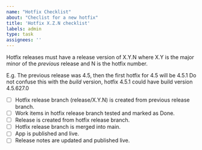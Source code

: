 ```yaml
---
name: "Hotfix Checklist"
about: "Checlist for a new hotfix"
title: 'Hotfix X.Z.N checklist'
labels: admin
type: task
assignees: ''
---
```

Hotfix releases must have a release version of X.Y.N where X.Y is the major minor of the _previous_ release and N is the hotfix number.

E.g. The previous release was 4.5, then the first hotfix for 4.5 will be 4.5.1
Do not confuse this with the _build_ version, hotfix 4.5.1 could have build version 4.5.627.0

- [ ] Hotfix release branch (release/X.Y.N) is created from previous release branch.
- [ ] Work items in hotfix release branch tested and marked as Done.
- [ ] Release is created from hotfix release branch.
- [ ] Hotfix release branch is merged into main.
- [ ] App is published and live.
- [ ] Release notes are updated and published live.
